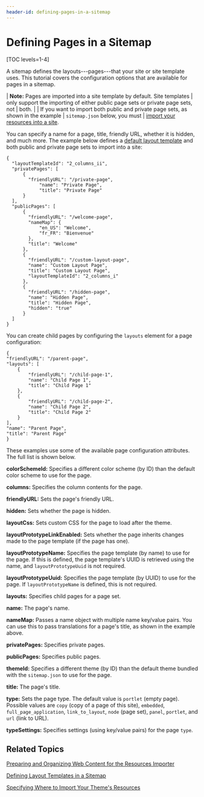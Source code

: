 ```yaml
---
header-id: defining-pages-in-a-sitemap
---
```


# Defining Pages in a Sitemap

[TOC levels=1-4]

A sitemap defines the layouts---pages---that your site or site template uses.
This tutorial covers the configuration options that are available for pages in
a sitemap. 

| **Note:** Pages are imported into a site template by default. Site templates
| only support the importing of either public page sets or private page sets, not
| both.
| 
| If you want to import both public and private page sets, as shown in the example
| `sitemap.json` below, you must
| [import your resources into a site](/docs/7-1/tutorials/-/knowledge_base/t/specifying-where-to-import-your-themes-resources#importing-resources-into-existing-site-templates-and-sites).

You can specify a name for a page, title, friendly URL, whether it is hidden, 
and much more. The example below defines a 
[default layout template](/docs/7-1/tutorials/-/knowledge_base/t/defining-layout-templates-in-a-sitemap) 
and both public and private page sets to import into a site:

    {
      "layoutTemplateId": "2_columns_ii",
      "privatePages": [
          {
            "friendlyURL": "/private-page",
        		"name": "Private Page",
        		"title": "Private Page"
          }
      ],
      "publicPages": [
          {
            "friendlyURL": "/welcome-page",
            "nameMap": {
                "en_US": "Welcome",
                "fr_FR": "Bienvenue"
            },
            "title": "Welcome"
          },
          {
            "friendlyURL": "/custom-layout-page",
            "name": "Custom Layout Page",
            "title": "Custom Layout Page",
            "layoutTemplateId": "2_columns_i"
          },
          {
            "friendlyURL": "/hidden-page",
            "name": "Hidden Page",
            "title": "Hidden Page",
            "hidden": "true"
          }
      ]
    }

You can create child pages by configuring the `layouts` element for a page 
configuration:

    {      
    "friendlyURL": "/parent-page",
    "layouts": [
        {
            "friendlyURL": "/child-page-1",
            "name": "Child Page 1",
            "title": "Child Page 1"
        },
        {
            "friendlyURL": "/child-page-2",
            "name": "Child Page 2",
            "title": "Child Page 2"
        }
    ],
    "name": "Parent Page",
    "title": "Parent Page"
    }

These examples use some of the available page configuration attributes. The full 
list is shown below.

**colorSchemeId:** Specifies a different color scheme (by ID) than the default
color scheme to use for the page.

**columns:** Specifies the column contents for the page.

**friendlyURL:** Sets the page's friendly URL.

**hidden:** Sets whether the page is hidden.

**layoutCss:** Sets custom CSS for the page to load after the theme.

**layoutPrototypeLinkEnabled:** Sets whether the page inherits changes made to 
the page template (if the page has one).

**layoutPrototypeName:** Specifies the page template (by name) to use for the 
page. If this is defined, the page template's UUID is retrieved using the
name, and `layoutPrototypeUuid` is not required. 

**layoutPrototypeUuid:** Specifies the page template (by UUID) to use for the 
page. If `layoutPrototypeName` is defined, this is not required. 

**layouts:** Specifies child pages for a page set.

**name:** The page's name.

**nameMap:** Passes a name object with multiple name key/value pairs. You can 
use this to pass translations for a page's title, as shown in the example above. 

**privatePages:** Specifies private pages.

**publicPages:** Specifies public pages.

**themeId:** Specifies a different theme (by ID) than the default theme bundled
with the `sitemap.json` to use for the page.

**title:** The page's title.

**type:** Sets the page type. The default value is `portlet` (empty page). 
Possible values are `copy` (copy of a page of this site), `embedded`, 
`full_page_application`, `link_to_layout`, `node` (page set), `panel`, 
`portlet`, and `url` (link to URL).

**typeSettings:** Specifies settings (using key/value pairs) for the page 
`type`.

## Related Topics

[Preparing and Organizing Web Content for the Resources Importer](/docs/7-1/tutorials/-/knowledge_base/t/preparing-and-organizing-web-content-for-the-resources-importer)

[Defining Layout Templates in a Sitemap](/docs/7-1/tutorials/-/knowledge_base/t/defining-layout-templates-in-a-sitemap)

[Specifying Where to Import Your Theme's Resources](/docs/7-1/tutorials/-/knowledge_base/t/specifying-where-to-import-your-themes-resources)
